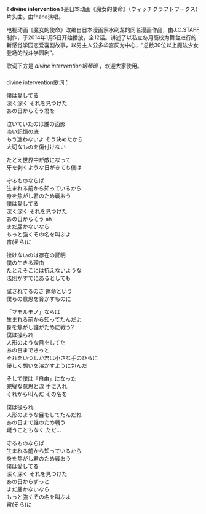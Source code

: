 

《 **divine intervention** 》是日本动画《魔女的使命》（ウィッチクラフトワークス）片头曲。由fhána演唱。

  

电视动画《魔女的使命》改编自日本漫画家水剃龙的同名漫画作品，由J.C.STAFF制作，于2014年1月5日开始播放，全12话。讲述了以私立冬月高校为舞台进行的新感觉学园恋爱喜剧故事，以男主人公多华宫仄为中心，“总数30位以上魔法少女登场的战斗学园剧”。

  

歌词下方是 _divine intervention钢琴谱_ ，欢迎大家使用。

###  
divine intervention歌词：

  
僕は愛してる  
深く深く それを見つけた  
あの日からそう君を

泣いていたのは誰の面影  
淡い記憶の底  
もう迷わないよ そう決めたから  
大切なものを傷付けない

たとえ世界中が敵になって  
牙を剥くような日がきても僕は

守るものならば  
生まれる前から知っているから  
身を焦がし君のため戦おう  
僕は愛してる  
深く深く それを見つけた  
あの日からそう ah  
まだ届かないなら  
もっと強くその名を叫ぶよ  
宙(そら)に

挫けないのは存在の証明  
僕の生きる理由  
たとえそこには抗えないような  
法則がすでにあるとしても

試されてるのさ 運命という  
僕らの意思を脅かすものに

「マモルモノ」ならば  
生まれる前から知ってたんだよ  
身を焦がし誰がために戦う?  
僕は操られ  
人形のような目をしてた  
あの日まできっと  
それをいつしか君は小さな手のひらに  
優しく想いを溶かすように包んだ

そして僕は「自由」になった  
完璧な意思と涙 手に入れ  
それから叫んだ その名を

僕は操られ  
人形のような目をしてたんだね  
あの日まで誰のため戦う  
疑うこともなく ただ…

守るものならば  
生まれる前から知っているから  
身を焦がし君のため戦おう  
僕は愛してる  
深く深く それを見つけた  
あの日からずっと  
まだ届かないなら  
もっと強くその名を叫ぶよ  
宙(そら)に  
  
  

